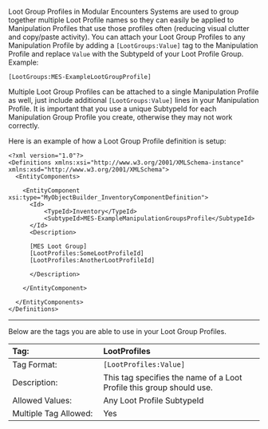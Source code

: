 Loot Group Profiles in Modular Encounters Systems are used to group together multiple Loot Profile names so they can easily be applied to Manipulation Profiles that use those profiles often (reducing visual clutter and copy/paste activity). You can attach your Loot Group Profiles to any Manipulation Profile by adding a `[LootGroups:Value]` tag to the Manipulation Profile and replace `Value` with the SubtypeId of your Loot Profile Group. Example:

`[LootGroups:MES-ExampleLootGroupProfile]`

Multiple Loot Group Profiles can be attached to a single Manipulation Profile as well, just include additional `[LootGroups:Value]` lines in your Manipulation Profile. It is important that you use a unique SubtypeId for each Manipulation Group Profile you create, otherwise they may not work correctly.

Here is an example of how a Loot Group Profile definition is setup:

```
<?xml version="1.0"?>
<Definitions xmlns:xsi="http://www.w3.org/2001/XMLSchema-instance" xmlns:xsd="http://www.w3.org/2001/XMLSchema">
  <EntityComponents>

    <EntityComponent xsi:type="MyObjectBuilder_InventoryComponentDefinition">
      <Id>
          <TypeId>Inventory</TypeId>
          <SubtypeId>MES-ExampleManipulationGroupsProfile</SubtypeId>
      </Id>
      <Description>

      [MES Loot Group]
      [LootProfiles:SomeLootProfileId]
      [LootProfiles:AnotherLootProfileId]
      
      </Description>
      
    </EntityComponent>

  </EntityComponents>
</Definitions>
```

***

Below are the tags you are able to use in your Loot Group Profiles.  

<!--LootProfiles-->
|Tag:&nbsp;&nbsp;&nbsp;&nbsp;&nbsp;&nbsp;&nbsp;&nbsp;&nbsp;&nbsp;&nbsp;&nbsp;&nbsp;&nbsp;&nbsp;&nbsp;&nbsp;&nbsp;&nbsp;&nbsp;&nbsp;&nbsp;&nbsp;&nbsp;&nbsp;&nbsp;&nbsp;&nbsp;&nbsp;&nbsp;&nbsp;|LootProfiles|
|:----|:----|
|Tag Format:|`[LootProfiles:Value]`|
|Description:|This tag specifies the name of a Loot Profile this group should use.|
|Allowed Values:|Any Loot Profile SubtypeId|
|Multiple Tag Allowed:|Yes|

<!--  -->
